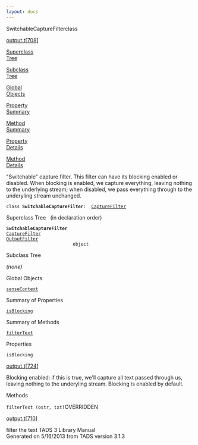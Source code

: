```yaml
---
layout: docs
---
```

<span class="title">SwitchableCaptureFilter</span><span class="type">class</span>

[output.t](../file/output.t.html)\[[708](../source/output.t.html#708)\]

[Superclass  
Tree](#_SuperClassTree_)

[Subclass  
Tree](#_SubClassTree_)

[Global  
Objects](#_ObjectSummary_)

[Property  
Summary](#_PropSummary_)

[Method  
Summary](#_MethodSummary_)

[Property  
Details](#_Properties_)

[Method  
Details](#_Methods_)



"Switchable" capture filter. This filter can have its blocking enabled
or disabled. When blocking is enabled, we capture everything, leaving
nothing to the underlying stream; when disabled, we pass everything
through to the underyling stream unchanged.

`class `**`SwitchableCaptureFilter`**` :   `[`CaptureFilter`](../object/CaptureFilter.html)



<span id="_SuperClassTree_"></span>



<span class="hdln">Superclass Tree</span>   (in declaration order)



**`SwitchableCaptureFilter`**  
[`CaptureFilter`](../object/CaptureFilter.html)  
[`OutputFilter`](../object/OutputFilter.html)  
`                         object`  
<span id="_SubClassTree_"></span>



<span class="hdln">Subclass Tree</span>  



*(none)* <span id="_ObjectSummary_"></span>



<span class="hdln">Global Objects</span>  



[`senseContext`](../object/senseContext.html)
<span id="_PropSummary_"></span>



<span class="hdln">Summary of Properties</span>  



[`isBlocking`](#isBlocking)
<span id="_MethodSummary_"></span>



<span class="hdln">Summary of Methods</span>  



[`filterText`](#filterText)
<span id="_Properties_"></span>



<span class="hdln">Properties</span>  



<span id="isBlocking"></span>

`isBlocking`

[output.t](../file/output.t.html)\[[724](../source/output.t.html#724)\]



Blocking enabled: if this is true, we'll capture all text passed through
us, leaving nothing to the underyling stream. Blocking is enabled by
default.



<span id="_Methods_"></span>



<span class="hdln">Methods</span>  



<span id="filterText"></span>

`filterText (ostr, txt)`<span class="rem">OVERRIDDEN</span>

[output.t](../file/output.t.html)\[[710](../source/output.t.html#710)\]



filter the text
TADS 3 Library Manual  
Generated on 5/16/2013 from TADS version 3.1.3


